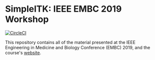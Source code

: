 # SimpleITK: IEEE EMBC 2019 Workshop

[![CircleCI](https://circleci.com/gh/SimpleITK/EMBC2019_WORKSHOP/tree/master.svg?style=svg)](https://circleci.com/gh/SimpleITK/EMBC2019_WORKSHOP/tree/master)

This repository contains all of the material presented at the
IEEE Engineering in Medicine and Biology Conference (EMBC) 2019, and the course's [website](https://SimpleITK.github.io/EMBC2019_WORKSHOP/).
